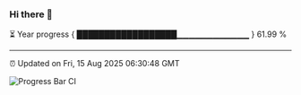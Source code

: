 ### Hi there 👋

⏳ Year progress { ██████████████████▁▁▁▁▁▁▁▁▁▁▁▁ } 61.99 %

---

⏰ Updated on Fri, 15 Aug 2025 06:30:48 GMT

![Progress Bar CI](https://github.com/liununu/liununu/workflows/Progress%20Bar%20CI/badge.svg)
